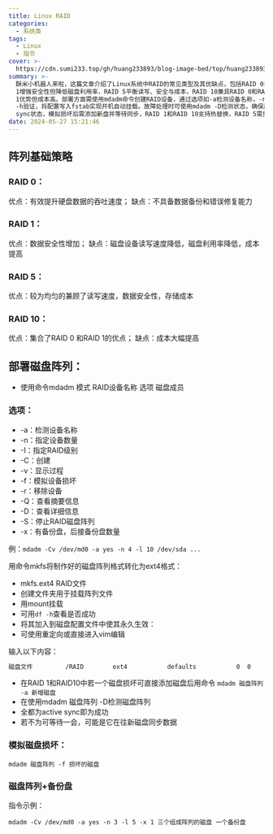 ```yaml
---
title: Linux RAID
categories:
  - 系统类
tags:
  - Linux
  - 指令
cover: >-
  https://cdn.sumi233.top/gh/huang233893/blog-image-bed/top/huang233893/imgs/blog/OIP-C2162cc7fc5c709d0.jpg
summary: >-
  酥米小机器人来啦，这篇文章介绍了Linux系统中RAID的常见类型及其优缺点，包括RAID 0提升速度但无数据冗余，RAID
  1增强安全性但降低磁盘利用率，RAID 5平衡读写、安全与成本，RAID 10兼具RAID 0和RAID
  1优势但成本高。部署方面需使用mdadm命令创建RAID设备，通过选项如-a检测设备名称，-n指定数量，-l设定级别，-C创建阵列，-v显示过程，-f模拟损坏，-r移除设备，-x添加备份盘，并配合mkfs.ext4格式化阵列为ext4，创建挂载点后用mount挂载，通过df
  -h验证，将配置写入fstab实现开机自动挂载。故障处理时可使用mdadm -D检测状态，确保所有设备为active
  sync状态，模拟损坏后需添加新盘并等待同步，RAID 1和RAID 10支持热替换，RAID 5需重建阵列，备份盘可提升容错能力。
date: 2024-05-27 15:21:46
---
```


## 阵列基础策略
### RAID 0：
优点：有效提升硬盘数据的吞吐速度；
缺点：不具备数据备份和错误修复能力

### RAID 1：
优点：数据安全性增加；
缺点：磁盘设备读写速度降低，磁盘利用率降低，成本提高

### RAID 5：
优点：较为均匀的兼顾了读写速度，数据安全性，存储成本

### RAID 10：
优点：集合了RAID 0 和RAID 1的优点；
缺点：成本大幅提高

## 部署磁盘阵列：


- 使用命令mdadm 模式 RAID设备名称 选项 磁盘成员

### 选项：
- -a：检测设备名称
- -n：指定设备数量
- -I：指定RAID级别
- -C：创建
- -v：显示过程
- -f：模拟设备损坏
- -r：移除设备
- -Q：查看摘要信息
- -D：查看详细信息
- -S：停止RAID磁盘阵列
- -x：有备份盘，后接备份盘数量

例：`mdadm -Cv /dev/md0 -a yes -n 4 -l 10 /dev/sda ...`


用命令mkfs将制作好的磁盘阵列格式转化为ext4格式：

- mkfs.ext4 RAID文件
- 创建文件夹用于挂载阵列文件
- 用mount挂载
- 可用`df -h`查看是否成功
- 将其加入到磁盘配置文件中使其永久生效：
- 可使用重定向或直接进入vim编辑

输入以下内容：
```bash
磁盘文件         /RAID        ext4           defaults           0  0
```


- 在RAID 1和RAID10中若一个磁盘损坏可直接添加磁盘后用命令
`mdadm 磁盘阵列 -a 新增磁盘`
- 在使用mdadm 磁盘阵列 -D检测磁盘阵列
- 全都为active sync即为成功
- 若不为可等待一会，可能是它在往新磁盘同步数据



### 模拟磁盘损坏：
`mdadm 磁盘阵列 -f 损坏的磁盘`



### 磁盘阵列+备份盘
指令示例：

`mdadm -Cv /dev/md0 -a yes -n 3 -l 5 -x 1 三个组成阵列的磁盘 一个备份盘`